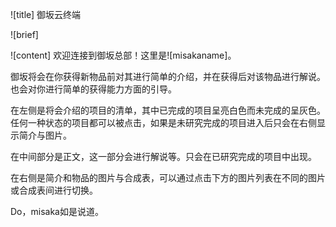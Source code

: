 ![title]
御坂云终端

![brief]

![content]
欢迎连接到御坂总部！这里是![misakaname]。

御坂将会在你获得新物品前对其进行简单的介绍，并在获得后对该物品进行解说。也会对你进行简单的获得能力方面的引导。

在左侧是将会介绍的项目的清单，其中已完成的项目呈亮白色而未完成的呈灰色。任何一种状态的项目都可以被点击，如果是未研究完成的项目进入后只会在右侧显示简介与图片。

在中间部分是正文，这一部分会进行解说等。只会在已研究完成的项目中出现。

在右侧是简介和物品的图片与合成表，可以通过点击下方的图片列表在不同的图片或合成表间进行切换。

Do，misaka如是说道。
